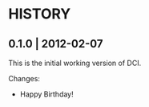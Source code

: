 # HISTORY

## 0.1.0 | 2012-02-07

This is the initial working version of DCI.

Changes:

* Happy Birthday!

